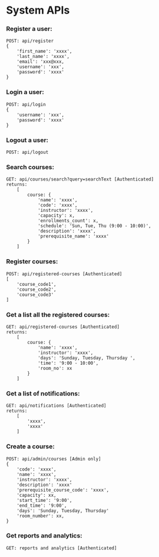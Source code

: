 # System APIs
### Register a user:
```http
POST: api/register
{
    'first_name': 'xxxx',
    'last_name': 'xxxx',
    'email': 'xxx@xxx,
    'username': 'xxx',
    'password': 'xxxx'
}
```
### Login a user:
```http
POST: api/login
{
    'username': 'xxx',
    'password': 'xxxx'
}
```
### Logout a user:
```http
POST: api/logout
```
### Search courses:
```http
GET: api/courses/search?query=searchText [Authenticated]
returns: 
    [
        course: {
            'name': 'xxxx',
            'code': 'xxxx',
            'instructor': 'xxxx',
            'capacity': x,
            'enrollments_count': x,
            'schedule': 'Sun, Tue, Thu (9:00 - 10:00)',
            'description': 'xxxx',
            'prerequisite_name': 'xxxx'
        }
    ]
```
### Register courses:
```http
POST: api/registered-courses [Authenticated]
[
    'course_code1',
    'course_code2',
    'course_code3'
]
```
### Get a list all the registered courses:
```http
GET: api/registered-courses [Authenticated]
returns: 
    [
        course: {
            'name': 'xxxx',
            'instructor': 'xxxx',
            'days': 'Sunday, Tuesday, Thursday ',
            'time': '9:00 - 10:00',
            'room_no': xx
        }
    ]
```
### Get a list of notifications:
```http
GET: api/notifications [Authenticated]
returns: 
    [
        'xxxx',
        'xxxx'
    ]
```
### Create a course:
```http
POST: api/admin/courses [Admin only]
{
    'code': 'xxxx',
    'name': 'xxxx',
    'instructor': 'xxxx',
    'description': 'xxxx'
    'prerequisite_course_code': 'xxxx',
    'capacity': xx,
    'start_time': '9:00',
    'end_time': '9:00',
    'days': 'Sunday, Tuesday, Thursday'
    'room_number': xx,
}
```
### Get reports and analytics:
```http
GET: reports and analytics [Authenticated]
```
